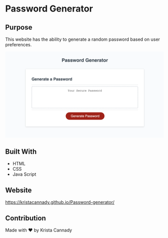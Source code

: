 # Password Generator

## Purpose
This website has the ability to generate a random password based on user preferences.

![alt text](./Assets/Screen%20Shot%202022-08-17%20at%203.46.11%20PM.png)
## Built With
* HTML
* CSS
* Java Script

## Website
https://kristacannady.github.io/Password-generator/

## Contribution
Made with ❤️ by Krista Cannady

